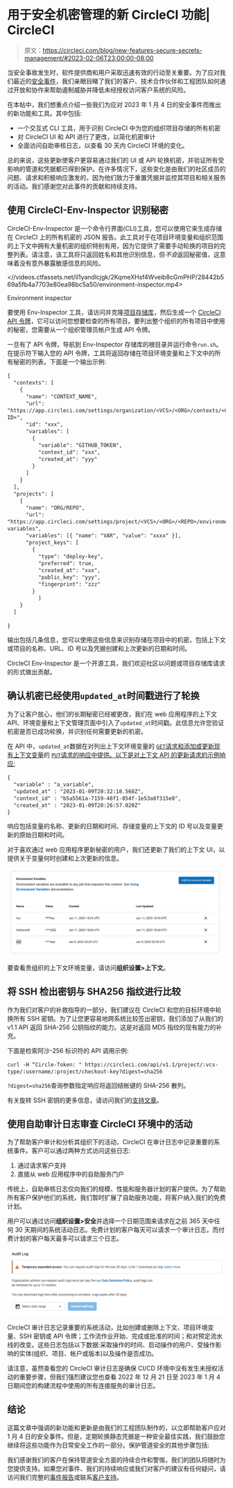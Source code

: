 # 用于安全机密管理的新 CircleCI 功能| CircleCI

> 原文：<https://circleci.com/blog/new-features-secure-secrets-management/#2023-02-06T23:00:00-08:00>

当安全事故发生时，软件提供商和用户采取迅速有效的行动至关重要。为了应对我们最近的[安全事件](https://circleci.com/blog/jan-4-2023-incident-report/)，我们亲眼目睹了我们的客户、技术合作伙伴和工程团队如何通过开放和协作来帮助遏制威胁并降低未经授权访问客户系统的风险。

在本帖中，我们想重点介绍一些我们为应对 2023 年 1 月 4 日的安全事件而推出的新功能和工具。其中包括:

*   一个交互式 CLI 工具，用于识别 CircleCI 中为您的组织项目存储的所有机密
*   对 CircleCI UI 和 API 进行了更改，以简化机密审计
*   全面访问自助审核日志，以查看 30 天内 CircleCI 环境的变化。

总的来说，这些更新使客户更容易通过我们的 UI 或 API 轮换机密，并验证所有受影响的管道和凭据都已得到保护。在许多情况下，这些变化是由我们的社区成员的问题、请求和积极响应激发的，因为他们致力于重置凭据并监控其项目和相关服务的活动。我们感谢您对此事件的贡献和持续支持。

## 使用 CircleCI-Env-Inspector 识别秘密

CircleCI-Env-Inspector 是一个命令行界面(CLI)工具，您可以使用它来生成存储在 CircleCI 上的所有机密的 JSON 报告。此工具对于在项目环境变量和组织范围的上下文中拥有大量机密的组织特别有用，因为它提供了需要手动轮换的项目的完整列表。请注意，该工具将只返回姓名和其他识别信息，但*不会*返回秘密值，这意味着没有意外暴露敏感信息的风险。

 <//videos.ctfassets.net/il1yandlcjgk/2KqmeXHsf4Wveib8cGmPHP/28442b569a5fb4a7703e80ea98bc5a50/environment-inspector.mp4> 

Environment inspector

要使用 Env-Inspector 工具，请访问并克隆[项目存储库](https://github.com/CircleCI-Public/CircleCI-Env-Inspector)，然后生成一个 [CircleCI API 令牌](https://app.circleci.com/settings/user/tokens)，它可以访问您想要检查的所有项目。要列出整个组织的所有项目中使用的秘密，您需要从一个组织管理员帐户生成 API 令牌。

一旦有了 API 令牌，导航到 Env-Inspector 存储库的根目录并运行命令`run.sh`。在提示符下输入您的 API 令牌，工具将返回存储在项目环境变量和上下文中的所有秘密的列表。下面是一个输出示例:

```
{
  "contexts": [
    {
      "name": "CONTEXT_NAME",
      "url": "https://app.circleci.com/settings/organization/<VCS>/<ORG>/contexts/<CONTEXT-ID>",
      "id": "xxx",
      "variables": [
        {
          "variable": "GITHUB_TOKEN",
          "context_id": "xxx",
          "created_at": "yyy"
        }
      ]
    }
  ],
  "projects": [
    {
      "name": "ORG/REPO",
      "url": "https://app.circleci.com/settings/project/<VCS>/<ORG>/<REPO>/environment-variables",
      "variables": [{ "name": "VAR", "value": "xxxx" }],
      "project_keys": [
        {
          "type": "deploy-key",
          "preferred": true,
          "created_at": "xxx",
          "public_key": "yyy",
          "fingerprint": "zzz"
        }
          ]
    }
  ]

} 
```

输出包括几条信息，您可以使用这些信息来识别存储在项目中的机密，包括上下文或项目的名称、URL、ID 号以及凭据创建和上次更新的日期和时间。

CircleCI Env-Inspector 是一个开源工具，我们欢迎社区以问题或项目存储库请求的形式做出贡献。

## 确认机密已经使用`updated_at`时间戳进行了轮换

为了让客户放心，他们的长期秘密已经被更改，我们在 web 应用程序的上下文 API、环境变量和上下文管理页面中引入了`updated_at`时间戳。此信息允许您验证机密是否已成功轮换，并识别任何需要更新的机密。

在 API 中，`updated_at`数据在对列出上下文环境变量的 [`GET`请求和添加或更新现有上下文变量](https://circleci.com/docs/api/v2/index.html#operation/listContexts)的 [`PUT`请求的响应中提供。以下是对上下文 API 的更新请求的示例响应:](https://circleci.com/docs/api/v2/index.html#operation/addEnvironmentVariableToContext)

```
{
  "variable" : "a_variable",
  "updated_at" : "2023-01-09T20:32:18.568Z",
  "context_id" : "b5a5561a-7159-48f1-854f-1e53a8f315e0",
  "created_at" : "2023-01-09T20:26:57.020Z"
} 
```

响应包括变量的名称、更新的日期和时间、存储变量的上下文的 ID 号以及变量更新的原始日期和时间。

对于喜欢通过 web 应用程序更新秘密的用户，我们还更新了我们的上下文 UI，以提供关于变量何时创建和上次更新的信息。

![Environment variables list](img/a6c656ac12da6a94ceb911880983674a.png)

要查看贵组织的上下文环境变量，请访问**组织设置>上下文**。

## 将 SSH 检出密钥与 SHA256 指纹进行比较

作为我们对客户的补救指导的一部分，我们建议在 CircleCI 和您的目标环境中轮换所有 SSH 密钥。为了让您更容易地跨系统比较签出密钥，我们添加了从我们的 v1.1 API 返回 SHA-256 公钥指纹的能力。这是对返回 MD5 指纹的现有能力的补充。

下面是检索阿沙-256 标识符的 API 调用示例:

```
curl -H “Circle-Token: " https://circleci.com/api/v1.1/project/:vcs-type/:username/:project/checkout-key?digest=sha256 
```

`?digest=sha256`查询参数指定响应将返回结帐键的 SHA-256 散列。

有关旋转 SSH 密钥的更多信息，请访问我们的[支持文章](https://support.circleci.com/hc/en-us/articles/12015682624667-Best-Practices-for-Rotating-User-SSH-keys-and-Additional-SSH-keys)。

## 使用自助审计日志审查 CircleCI 环境中的活动

为了帮助客户审计和分析其组织下的活动，CircleCI 在审计日志中记录重要的系统事件。客户可以通过两种方式访问这些日志:

1.  通过请求客户支持
2.  直接从 web 应用程序中的自助服务门户

传统上，自助审核日志仅向我们的规模、性能和服务器计划的客户提供。为了帮助所有客户保护他们的系统，我们暂时扩展了自助服务功能，将客户纳入我们的免费计划。

用户可以通过访问**组织设置>安全**并选择一个日期范围来请求在之前 365 天中任何 30 天期间的系统活动日志。免费计划的客户每天可以请求一个审计日志，而付费计划的客户每天最多可以请求三个日志。

![Audit logs](img/093f995c8f64b90c4fb0116a41ba730e.png)

CircleCI 审计日志记录重要的系统活动，比如创建或删除上下文、项目环境变量、SSH 密钥或 API 令牌；工作流作业开始、完成或批准的时间；和对预定流水线的改变。这些日志包括以下数据:采取操作的时间、启动操作的用户、受操作影响的实体(组织、项目、帐户或版本)以及操作是否成功。

请注意，虽然查看您的 CircleCI 审计日志是确保 CI/CD 环境中没有发生未授权活动的重要步骤，但我们强烈建议您也查看 2022 年 12 月 21 日至 2023 年 1 月 4 日期间您的构建流程中使用的所有连接服务的审计日志。

## 结论

这篇文章中强调的新功能和更新是由我们的工程团队制作的，以立即帮助客户应对 1 月 4 日的安全事件。但是，定期轮换静态凭据是一种安全最佳实践，我们鼓励您继续将这些功能作为日常安全工作的一部分。保护管道安全的其他步骤包括:

我们感谢我们的客户在保持管道安全方面的持续合作和警惕，我们的团队将随时为您提供支持。如果您对事件、我们的持续响应或我们对客户的建议有任何疑问，请访问我们完整的[事件报告](https://circleci.com/blog/jan-4-2023-incident-report/)或联系[客户支持](https://support.circleci.com/hc/en-us)。
